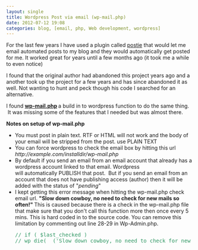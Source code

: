 ```yaml
---
layout: single
title: Wordpress Post via email (wp-mail.php)
date: 2012-07-12 19:08
categories: blog, [email, php, Web development, wordpress]
---
```

For the last few years I have used a plugin called <a href="http://wordpress.org/extend/plugins/postie">postie</a> that would let me email automated posts to my blog and they would automatically get posted for me. It worked great for years until a few months ago (it took me a while to even notice)

I found that the original author had abandoned this project years ago and a another took up the project for a few years and has since abandoned it as well. Not wanting to hunt and peck though his code I searched for an alternative.

I found <strong><a href="https://codex.wordpress.org/Post_to_your_blog_using_email">wp-mail.php</a> </strong>a build in to wordpress function to do the same thing.  It was missing some of the features that I needed but was almost there.

<strong>Notes on setup of wp-mail.php </strong>
<ul>
	<li>You must post in plain text. RTF or HTML will not work and the body of your email will be stripped from the post. use PLAIN TEXT</li>
	<li>You can force wordpress to check the email box by hitting this url
<em>http://example.com/installdir/wp-mail.php</em></li>
	<li>By default if you send an email from an email account that already has a wordpress account linked to that email. Wordpress will automatically PUBLISH that post.  But if you send an email from an account that does not have publishing access (author) then it will be added with the status of "<em>pending</em>"</li>
	<li>I kept getting this error message when hitting the wp-mail.php check email url. <strong>"Slow down cowboy, no need to check for new mails so often!" </strong>This is caused because there is a check in the wp-mail.php file that make sure that you don't call this function more then once every 5 mins. This is hard coded in to the source code. You can remove this limitation by commenting out line 28-29 in Wp-Admin.php.
<pre><span style="color: #339966;">// if ( $last_checked )</span>
<span style="color: #339966;">// wp_die(__('Slow down cowboy, no need to check for new mails so often!'));</span></pre>
</li>
</ul>
